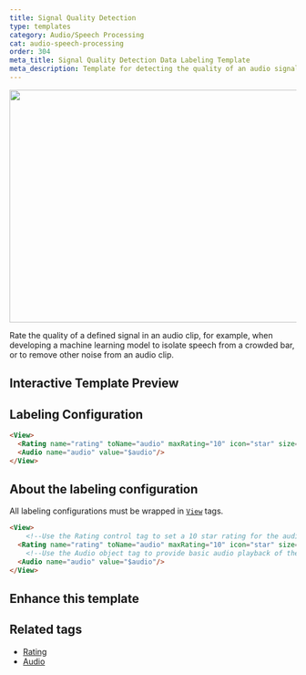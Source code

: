 ```yaml
---
title: Signal Quality Detection
type: templates
category: Audio/Speech Processing
cat: audio-speech-processing
order: 304
meta_title: Signal Quality Detection Data Labeling Template
meta_description: Template for detecting the quality of an audio signal with Label Studio for your machine learning and data science projects.
---
```


<img src="/images/templates/signal-quality-detection.png" alt="" class="gif-border" width="552px" height="408px" />

Rate the quality of a defined signal in an audio clip, for example, when developing a machine learning model to isolate speech from a crowded bar, or to remove other noise from an audio clip.

## Interactive Template Preview

<div id="main-preview"></div>

## Labeling Configuration

```html
<View>
  <Rating name="rating" toName="audio" maxRating="10" icon="star" size="medium" />
  <Audio name="audio" value="$audio"/>
</View>
```

## About the labeling configuration
All labeling configurations must be wrapped in [`View`](/tags/view.html) tags.

```html
<View>
    <!--Use the Rating control tag to set a 10 star rating for the audio-->
  <Rating name="rating" toName="audio" maxRating="10" icon="star" size="medium" />
    <!--Use the Audio object tag to provide basic audio playback of the audio clip-->
  <Audio name="audio" value="$audio"/>
</View>
```


## Enhance this template


## Related tags
- [Rating](/tags/rating.html)
- [Audio](/tags/audio.html)